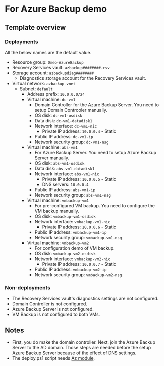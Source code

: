 # For Azure Backup demo

## Template overview

### Deployments

All the below names are the default value.

- Resource group: `Dmeo-AzureBackup`
- Recovery Services vault: `azbackup########-rsv`
- Storage account: `azbackupdiag########`
    - Diagnostics storage account for the Recovery Services vault.
- Virtual network: `azbackup-vnet`
    - Subnet: `default`
        - Address prefix: `10.0.0.0/24`
        - Virtual machine: `dc-vm1`
            - Domain Controller for the Azure Backup Server. You need to setup Domain Controoler manually.
            - OS disk: `dc-vm1-osdisk`
            - Data disk: `dc-vm1-datadisk1`
            - Network interface: `dc-vm1-nic`
                - Private IP address: `10.0.0.4` - Static
            - Public IP address: `dc-vm1-ip`
            - Network security group: `dc-vm1-nsg`
        - Virtual machine: `abs-vm1`
            - For Azure Backup Server. You need to setup Azure Backup Server manually.
            - OS disk: `abs-vm1-osdisk`
            - Data disk: `abs-vm1-datadisk1`
            - Network interface: `abs-vm1-nic`
                - Private IP address: `10.0.0.5` - Static
                - DNS servers: `10.0.0.4`
            - Public IP address: `abs-vm1-ip`
            - Network security group: `abs-vm1-nsg`
        - Virtual machine: `vmbackup-vm1`
            - For pre-configured VM backup. You need to configure the VM backup manually.
            - OS disk: `vmbackup-vm1-osdisk`
            - Network interface: `vmbackup-vm1-nic`
                - Private IP address: `10.0.0.6` - Static
            - Public IP address: `vmbackup-vm1-ip`
            - Network security group: `vmbackup-vm1-nsg`
        - Virtual machine: `vmbackup-vm2`
            - For configuration demo of VM backup.
            - OS disk: `vmbackup-vm2-osdisk`
            - Network interface: `vmbackup-vm2-nic`
                - Private IP address: `10.0.0.7` - Static
            - Public IP address: `vmbackup-vm2-ip`
            - Network security group: `vmbackup-vm2-nsg`

### Non-deployments

- The Recovery Services vault's diagnostics settings are not configured.
- Domain Controller is not configured.
- Azure Backup Server is not configured.
- VM Backup is not configured to both VMs.

## Notes

- First, you do make the domain controller. Next, join the Azure Backup Server to the AD domain. Those steps are needed before the setup Azure Backup Server because of the effect of DNS settings.
- The deploy.ps1 script needs [Az module](https://www.powershellgallery.com/packages/Az/).
